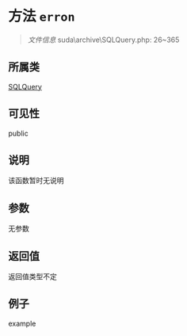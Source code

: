 # 方法 `erron`



> *文件信息* suda\archive\SQLQuery.php: 26~365

## 所属类 

[SQLQuery](../SQLQuery.md)

## 可见性

 public 

## 说明

该函数暂时无说明


## 参数


无参数


## 返回值

返回值类型不定


## 例子

example